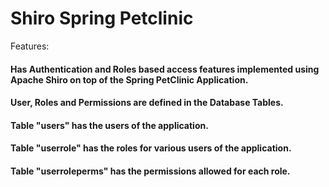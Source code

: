 # Shiro Spring Petclinic


Features:

#### Has Authentication and Roles based access features implemented using Apache Shiro on top of the Spring PetClinic Application.

#### User, Roles and Permissions are defined in the Database Tables.
#### Table "users" has the users of the application.
#### Table "userrole" has the roles for various users of the application.
#### Table "userroleperms" has the permissions allowed for each role.





